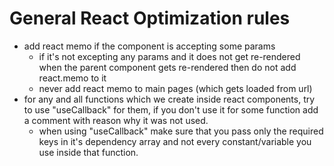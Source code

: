 # General React Optimization rules

- add react memo if the component is accepting some params
  - if it's not excepting any params and it does not get re-rendered when the parent component gets re-rendered then do not add react.memo to it
  - never add react memo to main pages (which gets loaded from url)
- for any and all functions which we create inside react components, try to use "useCallback" for them, if you don't use it for some function add a comment with reason why it was not used.
  - when using "useCallback" make sure that you pass only the required keys in it's dependency array and not every constant/variable you use inside that function.
